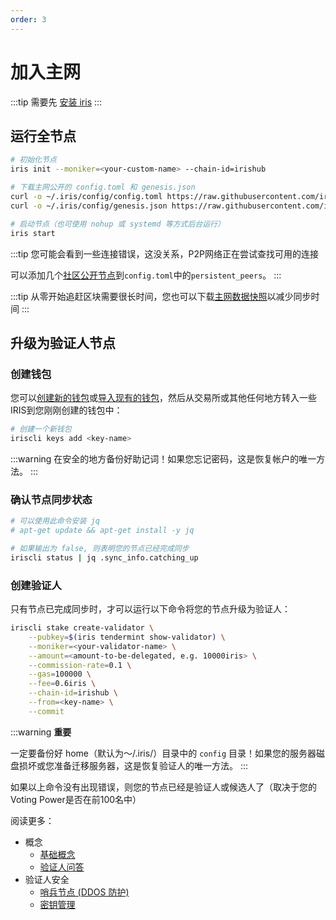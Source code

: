 ```yaml
---
order: 3
---
```


# 加入主网

:::tip
需要先 [安装 iris](install.md)
:::

## 运行全节点

```bash
# 初始化节点
iris init --moniker=<your-custom-name> --chain-id=irishub

# 下载主网公开的 config.toml 和 genesis.json
curl -o ~/.iris/config/config.toml https://raw.githubusercontent.com/irisnet/mainnet/master/config/config.toml
curl -o ~/.iris/config/genesis.json https://raw.githubusercontent.com/irisnet/mainnet/master/config/genesis.json

# 启动节点（也可使用 nohup 或 systemd 等方式后台运行）
iris start
```

:::tip
您可能会看到一些连接错误，这没关系，P2P网络正在尝试查找可用的连接

可以添加几个[社区公开节点](https://github.com/irisnet/mainnet/blob/master/config/community-peers.md)到`config.toml`中的`persistent_peers`。
:::

:::tip
从零开始追赶区块需要很长时间，您也可以下载[主网数据快照](#TODO)以减少同步时间
:::

## 升级为验证人节点

### 创建钱包

您可以[创建新的钱包](../cli-client/keys.md#创建密钥)或[导入现有的钱包](../cli-client/keys.md#通过助记词恢复密钥)，然后从交易所或其他任何地方转入一些IRIS到您刚刚创建的钱包中：

```bash
# 创建一个新钱包
iriscli keys add <key-name>
```

:::warning
在安全的地方备份好助记词！如果您忘记密码，这是恢复帐户的唯一方法。
:::

### 确认节点同步状态

```bash
# 可以使用此命令安装 jq
# apt-get update && apt-get install -y jq

# 如果输出为 false, 则表明您的节点已经完成同步
iriscli status | jq .sync_info.catching_up
```

### 创建验证人

只有节点已完成同步时，才可以运行以下命令将您的节点升级为验证人：

```bash
iriscli stake create-validator \
    --pubkey=$(iris tendermint show-validator) \
    --moniker=<your-validator-name> \
    --amount=<amount-to-be-delegated, e.g. 10000iris> \
    --commission-rate=0.1 \
    --gas=100000 \
    --fee=0.6iris \
    --chain-id=irishub \
    --from=<key-name> \
    --commit
```

:::warning
**重要**

一定要备份好 home（默认为〜/.iris/）目录中的 `config` 目录！如果您的服务器磁盘损坏或您准备迁移服务器，这是恢复验证人的唯一方法。
:::

如果以上命令没有出现错误，则您的节点已经是验证人或候选人了（取决于您的Voting Power是否在前100名中）

阅读更多：

- 概念
  - [基础概念](../concepts/general-concepts.md)
  - [验证人问答](../concepts/validator-faq.md)
- 验证人安全
  - [哨兵节点 (DDOS 防护)](../concepts/sentry-nodes.md)
  - [密钥管理](../tools/kms.md)
